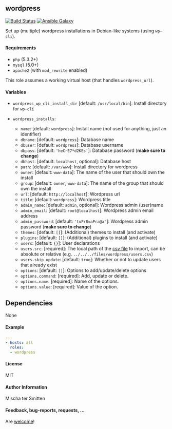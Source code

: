 ## wordpress

[![Build Status](https://travis-ci.org/Oefenweb/ansible-wordpress.svg?branch=master)](https://travis-ci.org/Oefenweb/ansible-wordpress) [![Ansible Galaxy](http://img.shields.io/badge/ansible--galaxy-wordpress-blue.svg)](https://galaxy.ansible.com/list#/roles/2600)

Set up (multiple) wordpress installations in Debian-like systems (using `wp-cli`).

#### Requirements

* `php` (5.3.2+)
* `mysql` (5.0+)
* `apache2` (with `mod_rewrite` enabled)

This role assumes a working virtual host (that handles `wordpress_url`).

#### Variables

* `wordpress_wp_cli_install_dir` [default: `/usr/local/bin`]: Install directory for `wp-cli`

* `wordpress_installs`:
  * `name`: [default: `wordpress`]: Install name (not used for anything, just an identifier)
  * `dbname`: [default: `wordpress`]: Database name
  * `dbuser`: [default: `wordpress`]: Database username
  * `dbpass`: [default: `'heCrE7*d2KEs'`]: Database password (**make sure to change**)
  * `dbhost`: [default: `localhost`, optional]: Database host
  * `path`: [default: `/var/www`]: Install directory for wordpress
  * `owner`: [default: `www-data`]: The name of the user that should own the install
  * `group`: [default: `owner`, `www-data`]: The name of the group that should own the install
  * `url`: [default: `http://localhost`]: Wordpress url
  * `title`: [default: `wordpress`]: Wordpress title
  * `admin_name`: [default: `admin`, optional]: Wordpress admin (user)name
  * `admin_email`: [default: `root@localhost`]: Wordpress admin email address
  * `admin_password`: [default: `'tuFr8=aPra@a'`]: Wordpress admin password (**make sure to change**)
  * `themes`: [default: `[]`]: (Additional) themes to install (and activate)
  * `plugins`: [default: `[]`]: (Additional) plugins to install (and activate)
  * `users`: [default: `{}`]: User declarations
  * `users.src`: [required]: The local path of the [csv file](http://wp-cli.org/commands/user/import-csv/) to import, can be absolute or relative (e.g. `../../../files/wordpress/users.csv`)
  * `users.skip_update`: [default: `true`]: Whether or not to update users that already exist
  * `options`: [default: `[]`]: Options to add/update/delete options
  * `options.command`: [required]: Add, update or delete.
  * `options.name`: [required]: Name of the options.
  * `options.value`: [required]: Value of the option.

## Dependencies

None

#### Example

```yaml
---
- hosts: all
  roles:
  - wordpress
```

#### License

MIT

#### Author Information

Mischa ter Smitten

#### Feedback, bug-reports, requests, ...

Are [welcome](https://github.com/Oefenweb/ansible-wordpress/issues)!

